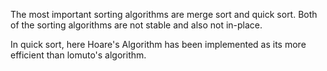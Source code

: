 The most important sorting algorithms are merge sort and quick sort. Both of the sorting algorithms are not stable and also not in-place. 

In quick sort, here Hoare's Algorithm has been implemented as its more efficient than lomuto's algorithm.